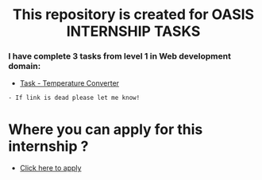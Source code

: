 
# <center>This repository is created for OASIS INTERNSHIP TASKS</center>


### I have complete 3 tasks from level 1 in Web development domain:

- [Task  - Temperature Converter](https://replit.com/@ryuk27/Temp-Conversion)

``` 
- If link is dead please let me know!
```

# Where you can apply for this internship ?

- [Click here to apply](https://www.oasisinfobyte.in/)
